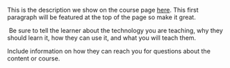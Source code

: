 This is the description we show on the course page [here](https://lab.github.com/Mojy4Life/my-course-lmao). This first paragraph will be featured at the top of the page so make it great.
​

​
Be sure to tell the learner about the technology you are teaching, why they should learn it, how they can use it, and what you will teach them.
​


Include information on how they can reach you for questions about the content or course. 